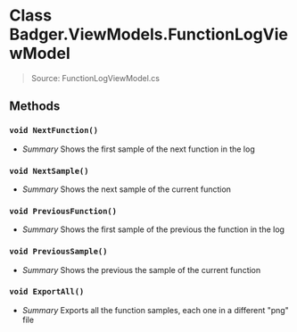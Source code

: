 # Class Badger.ViewModels.FunctionLogViewModel
> Source: FunctionLogViewModel.cs
## Methods
### `void NextFunction()`
* *Summary*
  Shows the first sample of the next function in the log
### `void NextSample()`
* *Summary*
  Shows the next sample of the current function
### `void PreviousFunction()`
* *Summary*
  Shows the first sample of the previous the function in the log
### `void PreviousSample()`
* *Summary*
  Shows the previous the sample of the current function
### `void ExportAll()`
* *Summary*
  Exports all the function samples, each one in a different "png" file
